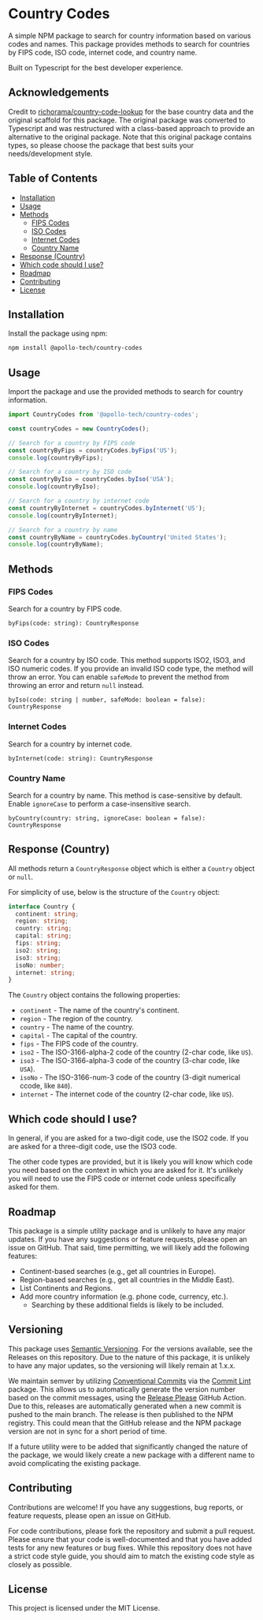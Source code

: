 # Country Codes

A simple NPM package to search for country information based on various codes and names. This package provides methods to 
search for countries by FIPS code, ISO code, internet code, and country name.

Built on Typescript for the best developer experience.

## Acknowledgements

Credit to [richorama/country-code-lookup](https://github.com/richorama/country-code-lookup) for the base country data 
and the original scaffold for this package. The original package was converted to Typescript and was restructured with 
a class-based approach to provide an alternative to the original package. Note that this original package contains
types, so please choose the package that best suits your needs/development style.

## Table of Contents

- [Installation](#installation)
- [Usage](#usage)
- [Methods](#methods)
  - [FIPS Codes](#fips-codes)
  - [ISO Codes](#iso-codes)
  - [Internet Codes](#internet-codes)
  - [Country Name](#country-name)
- [Response (Country)](#response-country)
- [Which code should I use?](#which-code-should-i-use)
- [Roadmap](#roadmap)
- [Contributing](#contributing)
- [License](#license)

## Installation

Install the package using npm:

```bash
npm install @apollo-tech/country-codes
```

## Usage

Import the package and use the provided methods to search for country information.

```typescript
import CountryCodes from '@apollo-tech/country-codes';

const countryCodes = new CountryCodes();

// Search for a country by FIPS code
const countryByFips = countryCodes.byFips('US');
console.log(countryByFips);

// Search for a country by ISO code
const countryByIso = countryCodes.byIso('USA');
console.log(countryByIso);

// Search for a country by internet code
const countryByInternet = countryCodes.byInternet('US');
console.log(countryByInternet);

// Search for a country by name
const countryByName = countryCodes.byCountry('United States');
console.log(countryByName);
```

## Methods

### FIPS Codes

Search for a country by FIPS code.

`byFips(code: string): CountryResponse`

### ISO Codes

Search for a country by ISO code. This method supports ISO2, ISO3, and ISO numeric codes. If you provide an invalid
ISO code type, the method will throw an error. You can enable `safeMode` to prevent the method from throwing an error
and return `null` instead.

`byIso(code: string | number, safeMode: boolean = false): CountryResponse`

### Internet Codes

Search for a country by internet code.

`byInternet(code: string): CountryResponse`

### Country Name

Search for a country by name. This method is case-sensitive by default. Enable `ignoreCase` to perform a case-insensitive search.

`byCountry(country: string, ignoreCase: boolean = false): CountryResponse`

## Response (Country)

All methods return a `CountryResponse` object which is either a `Country` object or `null`.

For simplicity of use, below is the structure of the `Country` object:

```typescript
interface Country {
  continent: string;
  region: string;
  country: string;
  capital: string;
  fips: string;
  iso2: string;
  iso3: string;
  isoNo: number;
  internet: string;
}
```

The `Country` object contains the following properties:

- `continent` - The name of the country's continent.
- `region` - The region of the country.
- `country` - The name of the country.
- `capital` - The capital of the country.
- `fips` - The FIPS code of the country.
- `iso2` - The ISO-3166-alpha-2 code of the country (2-char code, like `US`).
- `iso3` - The ISO-3166-alpha-3 code of the country (3-char code, like `USA`).
- `isoNo` - The ISO-3166-num-3 code of the country (3-digit numerical ccode, like `840`).
- `internet` - The internet code of the country (2-char code, like `US`).

## Which code should I use?

In general, if you are asked for a two-digit code, use the ISO2 code. If you are asked for a three-digit code, use the ISO3 code.

The other code types are provided, but it is likely you will know which code you need based on the context in which you are 
asked for it. It's unlikely you will need to use the FIPS code or internet code unless specifically asked for them.

## Roadmap

This package is a simple utility package and is unlikely to have any major updates. If you have any suggestions or 
feature requests, please open an issue on GitHub. That said, time permitting, we will likely add the following features:

- Continent-based searches (e.g., get all countries in Europe).
- Region-based searches (e.g., get all countries in the Middle East).
- List Continents and Regions.
- Add more country information (e.g. phone code, currency, etc.).
  - Searching by these additional fields is likely to be included.

## Versioning

This package uses [Semantic Versioning](https://semver.org/). For the versions available, see the Releases on this repository.
Due to the nature of this package, it is unlikely to have any major updates, so the versioning will likely remain at 1.x.x.

We maintain semver by utilizing [Conventional Commits](https://www.conventionalcommits.org/en/v1.0.0/) via the [Commit Lint](https://commitlint.js.org/)
package. This allows us to automatically generate the version number based on the commit messages, using the [Release Please](https://github.com/googleapis/release-please-action)
GitHub Action. Due to this, releases are automatically generated when a new commit is pushed to the main branch. The release is then
published to the NPM registry. This could mean that the GitHub release and the NPM package version are not in sync for a short period
of time.

If a future utility were to be added that significantly changed the nature of the package, we would likely create a new
package with a different name to avoid complicating the existing package.

## Contributing

Contributions are welcome! If you have any suggestions, bug reports, or feature requests, please open an issue on GitHub.

For code contributions, please fork the repository and submit a pull request. Please ensure that your code is well-documented
and that you have added tests for any new features or bug fixes. While this repository does not have a strict code style guide,
you should aim to match the existing code style as closely as possible.

## License

This project is licensed under the MIT License.